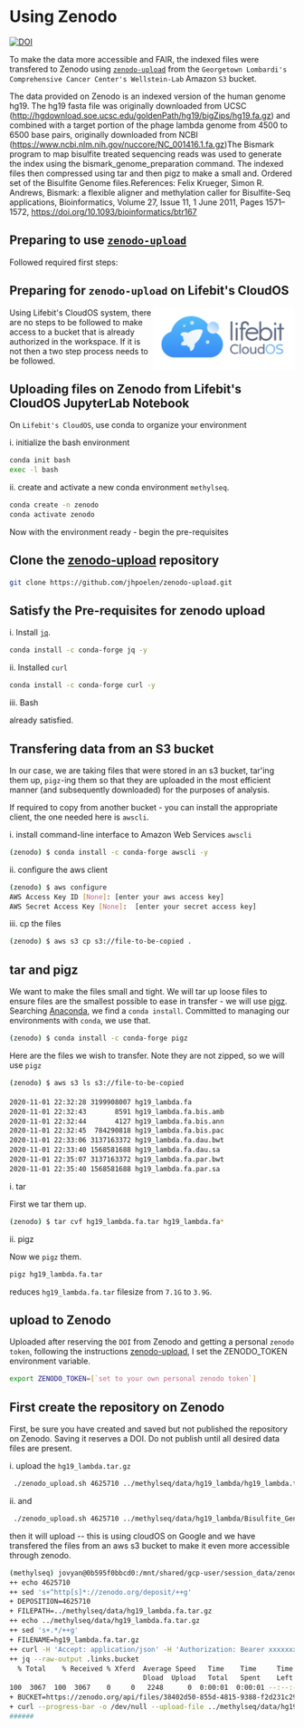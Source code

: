 # Using Zenodo

[![DOI](https://zenodo.org/badge/DOI/10.5281/zenodo.4625710.svg)](10.5281/zenodo.4625710)

To make the data more accessible and FAIR, the indexed files were transfered to Zenodo using [`zenodo-upload`](https://github.com/jhpoelen/zenodo-upload) from the `Georgetown Lombardi's Comprehensive Cancer Center's Wellstein-Lab` Amazon `S3` bucket.   

The data provided on Zenodo is an indexed version of the human genome hg19. The hg19 fasta file was originally downloaded from UCSC (http://hgdownload.soe.ucsc.edu/goldenPath/hg19/bigZips/hg19.fa.gz) and combined with a target portion of the phage lambda genome from 4500 to 6500 base pairs, originally downloaded from NCBI (https://www.ncbi.nlm.nih.gov/nuccore/NC_001416.1.fa.gz)The Bismark program to map bisulfite treated sequencing reads was used to generate the index using the bismark_genome_preparation command. The indexed files then compressed using tar and then pigz to make a small and. Ordered set of the Bisulfite Genome files.References:
Felix Krueger, Simon R. Andrews, Bismark: a flexible aligner and methylation caller for Bisulfite-Seq applications, Bioinformatics, Volume 27, Issue 11, 1 June 2011, Pages 1571–1572, https://doi.org/10.1093/bioinformatics/btr167


## Preparing to use [`zenodo-upload`](https://github.com/jhpoelen/zenodo-upload)

Followed required first steps:
## Preparing for `zenodo-upload` on Lifebit's CloudOS

<p align="center"><img src="https://github.com/lifebit-ai/dry-bench-skills-for-researchers/blob/adds-mini-courses/assets/lifebitCloudOS.png"  width="250" align="right" ></p>

Using Lifebit's CloudOS system, there are no steps to be followed to make access to a bucket that is already authorized in the workspace.  If it is not then a two step process needs to be followed.

## Uploading files on Zenodo from Lifebit's CloudOS JupyterLab Notebook


On `Lifebit's CloudOS`, use conda to organize your environment

i. initialize the bash environment

```bash
conda init bash
exec -l bash
```

ii. create and activate a new conda environment `methylseq`.
```bash
conda create -n zenodo
conda activate zenodo
```

Now with the environment ready - begin the pre-requisites

## Clone the [zenodo-upload](https://github.com/jhpoelen/zenodo-upload) repository

```bash
git clone https://github.com/jhpoelen/zenodo-upload.git
```

## Satisfy the Pre-requisites for zenodo upload


i. Install [`jq`](https://stedolan.github.io/jq/).  

```bash
conda install -c conda-forge jq -y
```

ii. Installed `curl`

```bash
conda install -c conda-forge curl -y
```

iii. Bash

already satisfied.


## Transfering data from an S3 bucket

In our case, we are taking files that were stored in an s3 bucket, tar'ing them up, `pigz`-ing them so that they are uploaded in the most efficient manner (and subsequently downloaded) for the purposes of analysis.

If required to copy from another bucket - you can install the appropriate client, the one needed here is `awscli`.

i. install command-line interface to Amazon Web Services `awscli`

```bash
(zenodo) $ conda install -c conda-forge awscli -y
```

ii. configure the aws client

```bash
(zenodo) $ aws configure
AWS Access Key ID [None]: [enter your aws access key]
AWS Secret Access Key [None]:  [enter your secret access key]
```

iii. cp the files

```bash
(zenodo) $ aws s3 cp s3://file-to-be-copied .
```

## tar and pigz

We want to make the files small and tight.   We will tar up loose files to ensure files are the smallest possible to ease in transfer - we will use [pigz](http://zlib.net/pigz/).   Searching [Anaconda](https://anaconda.org/conda-forge/pigz), we find a `conda install`.   Committed to managing our environments with `conda`, we use that.

```bash
(zenodo) $ conda install -c conda-forge pigz
```

Here are the files we wish to transfer.  Note they are not zipped, so we will use `pigz`

```bash
(zenodo) $ aws s3 ls s3://file-to-be-copied

2020-11-01 22:32:28 3199908007 hg19_lambda.fa
2020-11-01 22:32:43       8591 hg19_lambda.fa.bis.amb
2020-11-01 22:32:44       4127 hg19_lambda.fa.bis.ann
2020-11-01 22:32:45  784290818 hg19_lambda.fa.bis.pac
2020-11-01 22:33:06 3137163372 hg19_lambda.fa.dau.bwt
2020-11-01 22:33:40 1568581688 hg19_lambda.fa.dau.sa
2020-11-01 22:35:07 3137163372 hg19_lambda.fa.par.bwt
2020-11-01 22:35:40 1568581688 hg19_lambda.fa.par.sa
```

i. tar

First we tar them up.

```bash
(zenodo) $ tar cvf hg19_lambda.fa.tar hg19_lambda.fa*
```

ii.  pigz

Now we `pigz` them.

```bash
pigz hg19_lambda.fa.tar
```

reduces `hg19_lambda.fa.tar` filesize from `7.1G` to `3.9G`.

## upload to Zenodo

Uploaded after reserving the `DOI` from Zenodo and getting a personal `zenodo token`, following the instructions [zenodo-upload](https://github.com/jhpoelen/zenodo-upload), I set the ZENODO_TOKEN environment variable.  

```bash
export ZENODO_TOKEN=[`set to your own personal zenodo token`]
```

## First create the repository on Zenodo

First, be sure you have created and saved but not published the repository on Zenodo.   Saving it reserves a DOI.  Do not publish until all desired data files are present.

i. upload the `hg19_lambda.tar.gz`

```bash
 ./zenodo_upload.sh 4625710 ../methylseq/data/hg19_lambda/hg19_lambda.tar.gz
 ```
 

ii.  and
 
 ```bash
  ./zenodo_upload.sh 4625710 ../methylseq/data/hg19_lambda/Bisulfite_Genome.tar.gz
  ```
then it will upload -- this is using cloudOS on Google and we have transfered the files from an aws s3 bucket to make it even more accessible through zenodo.

```bash
(methylseq) jovyan@0b595f0bbcd0:/mnt/shared/gcp-user/session_data/zenodo-upload$ ./zenodo_upload.sh 4625710 ../methylseq/data/hg19_lambda.fa.tar.gz 
++ echo 4625710
++ sed 's+^http[s]*://zenodo.org/deposit/++g'
+ DEPOSITION=4625710
+ FILEPATH=../methylseq/data/hg19_lambda.fa.tar.gz
++ echo ../methylseq/data/hg19_lambda.fa.tar.gz
++ sed 's+.*/++g'
+ FILENAME=hg19_lambda.fa.tar.gz
++ curl -H 'Accept: application/json' -H 'Authorization: Bearer xxxxxxxxxxxxxxxxxxx' https://www.zenodo.org/api/deposit/depositions/4625710
++ jq --raw-output .links.bucket
  % Total    % Received % Xferd  Average Speed   Time    Time     Time  Current
                                 Dload  Upload   Total   Spent    Left  Speed
100  3067  100  3067    0     0   2248      0  0:00:01  0:00:01 --:--:--  2248
+ BUCKET=https://zenodo.org/api/files/38402d50-855d-4815-9388-f2d231c2952a
+ curl --progress-bar -o /dev/null --upload-file ../methylseq/data/hg19_lambda.fa.tar.gz 'https://zenodo.org/api/files/38402d50-855d-4815-9388-f2d231c2952a/hg19_lambda.fa.tar.gz?access_token=PSpI0gExGdMyWLvaPJAlCAetPJxOkavuRWYReKxoZOvbZakC7S0AJXb0moGE'
######                                                                                                                                                4.5%

